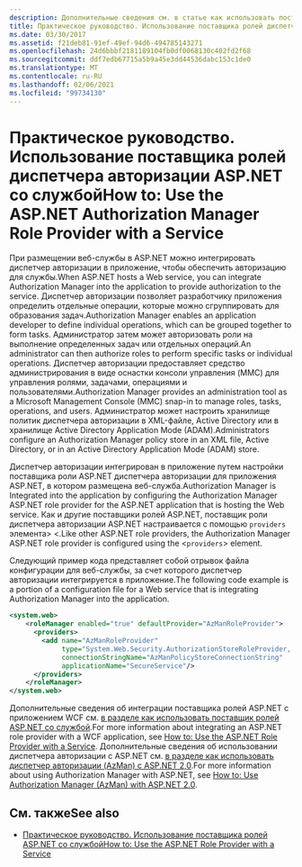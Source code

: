 ```yaml
---
description: Дополнительные сведения см. в статье как использовать поставщик роли диспетчера авторизации ASP.NET со службой.
title: Практическое руководство. Использование поставщика ролей диспетчера авторизации ASP.NET со службой
ms.date: 03/30/2017
ms.assetid: f21deb81-91ef-49ef-94d6-494785143271
ms.openlocfilehash: 24d6bbbf2181189104fb0df0068130c402fd2f68
ms.sourcegitcommit: ddf7edb67715a5b9a45e3dd44536dabc153c1de0
ms.translationtype: MT
ms.contentlocale: ru-RU
ms.lasthandoff: 02/06/2021
ms.locfileid: "99734130"
---
```

# <a name="how-to-use-the-aspnet-authorization-manager-role-provider-with-a-service"></a><span data-ttu-id="8f6e6-103">Практическое руководство. Использование поставщика ролей диспетчера авторизации ASP.NET со службой</span><span class="sxs-lookup"><span data-stu-id="8f6e6-103">How to: Use the ASP.NET Authorization Manager Role Provider with a Service</span></span>

<span data-ttu-id="8f6e6-104">При размещении веб-службы в ASP.NET можно интегрировать диспетчер авторизации в приложение, чтобы обеспечить авторизацию для службы.</span><span class="sxs-lookup"><span data-stu-id="8f6e6-104">When ASP.NET hosts a Web service, you can integrate Authorization Manager into the application to provide authorization to the service.</span></span> <span data-ttu-id="8f6e6-105">Диспетчер авторизации позволяет разработчику приложения определить отдельные операции, которые можно сгруппировать для образования задач.</span><span class="sxs-lookup"><span data-stu-id="8f6e6-105">Authorization Manager enables an application developer to define individual operations, which can be grouped together to form tasks.</span></span> <span data-ttu-id="8f6e6-106">Администратор затем может авторизовать роли на выполнение определенных задач или отдельных операций.</span><span class="sxs-lookup"><span data-stu-id="8f6e6-106">An administrator can then authorize roles to perform specific tasks or individual operations.</span></span> <span data-ttu-id="8f6e6-107">Диспетчер авторизации предоставляет средство администрирования в виде оснастки консоли управления (MMC) для управления ролями, задачами, операциями и пользователями.</span><span class="sxs-lookup"><span data-stu-id="8f6e6-107">Authorization Manager provides an administration tool as a Microsoft Management Console (MMC) snap-in to manage roles, tasks, operations, and users.</span></span> <span data-ttu-id="8f6e6-108">Администратор может настроить хранилище политик диспетчера авторизации в XML-файле, Active Directory или в хранилище Active Directory Application Mode (ADAM).</span><span class="sxs-lookup"><span data-stu-id="8f6e6-108">Administrators configure an Authorization Manager policy store in an XML file, Active Directory, or in an Active Directory Application Mode (ADAM) store.</span></span>  
  
 <span data-ttu-id="8f6e6-109">Диспетчер авторизации интегрирован в приложение путем настройки поставщика роли ASP.NET диспетчера авторизации для приложения ASP.NET, в котором размещена веб-служба.</span><span class="sxs-lookup"><span data-stu-id="8f6e6-109">Authorization Manager is Integrated into the application by configuring the Authorization Manager ASP.NET role provider for the ASP.NET application that is hosting the Web service.</span></span> <span data-ttu-id="8f6e6-110">Как и другие поставщики ролей ASP.NET, поставщик роли диспетчера авторизации ASP.NET настраивается с помощью `providers` элемента> <.</span><span class="sxs-lookup"><span data-stu-id="8f6e6-110">Like other ASP.NET role providers, the Authorization Manager ASP.NET role provider is configured using the <`providers`> element.</span></span>  
  
 <span data-ttu-id="8f6e6-111">Следующий пример кода представляет собой отрывок файла конфигурации для веб-службы, за счет которого диспетчер авторизации интегрируется в приложение.</span><span class="sxs-lookup"><span data-stu-id="8f6e6-111">The following code example is a portion of a configuration file for a Web service that is integrating Authorization Manager into the application.</span></span>  
  
```xml  
<system.web>  
    <roleManager enabled="true" defaultProvider="AzManRoleProvider">  
      <providers>  
        <add name="AzManRoleProvider"  
             type="System.Web.Security.AuthorizationStoreRoleProvider, System.Web, Version=2.0.0.0, Culture=neutral, publicKeyToken=b03f5f7f11d50a3a"  
             connectionStringName="AzManPolicyStoreConnectionString"
             applicationName="SecureService"/>  
      </providers>  
    </roleManager>  
</system.web>  
```  
  
 <span data-ttu-id="8f6e6-112">Дополнительные сведения об интеграции поставщика ролей ASP.NET с приложением WCF см. [в разделе как использовать поставщик ролей ASP.NET со службой](how-to-use-the-aspnet-role-provider-with-a-service.md).</span><span class="sxs-lookup"><span data-stu-id="8f6e6-112">For more information about integrating an ASP.NET role provider with a WCF application, see [How to: Use the ASP.NET Role Provider with a Service](how-to-use-the-aspnet-role-provider-with-a-service.md).</span></span> <span data-ttu-id="8f6e6-113">Дополнительные сведения об использовании диспетчера авторизации с ASP.NET см. [в разделе как использовать диспетчер авторизации (AzMan) с ASP.NET 2,0](/previous-versions/msp-n-p/ff649313(v=pandp.10)).</span><span class="sxs-lookup"><span data-stu-id="8f6e6-113">For more information about using Authorization Manager with ASP.NET, see [How to: Use Authorization Manager (AzMan) with ASP.NET 2.0](/previous-versions/msp-n-p/ff649313(v=pandp.10)).</span></span>  
  
## <a name="see-also"></a><span data-ttu-id="8f6e6-114">См. также</span><span class="sxs-lookup"><span data-stu-id="8f6e6-114">See also</span></span>

- [<span data-ttu-id="8f6e6-115">Практическое руководство. Использование поставщика ролей ASP.NET со службой</span><span class="sxs-lookup"><span data-stu-id="8f6e6-115">How to: Use the ASP.NET Role Provider with a Service</span></span>](how-to-use-the-aspnet-role-provider-with-a-service.md)

